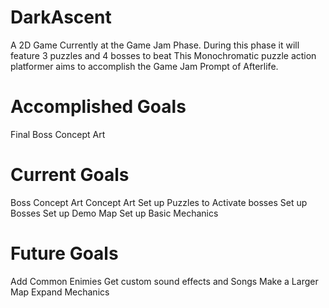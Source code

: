 # DarkAscent
 A 2D Game Currently at the Game Jam Phase. During this phase it will feature 3 puzzles and 4 bosses to beat
 This Monochromatic puzzle action platformer aims to accomplish the Game Jam Prompt of Afterlife.

# Accomplished Goals
 Final Boss Concept Art

# Current Goals
 Boss Concept Art
 Concept Art
 Set up Puzzles to Activate bosses
 Set up Bosses
 Set up Demo Map
 Set up Basic Mechanics
 
# Future Goals
 Add Common Enimies
 Get custom sound effects and Songs
 Make a Larger Map
 Expand Mechanics
